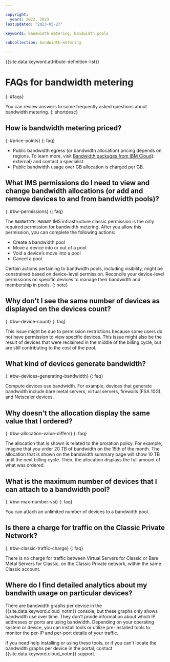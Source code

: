 ```yaml
---

copyright:
  years: 2022, 2023
lastupdated: "2023-05-27"

keywords: bandwidth metering, bandwidth pools

subcollection: bandwidth-metering

---
```


{{site.data.keyword.attribute-definition-list}}

# FAQs for bandwidth metering
{: #faqs}

You can review answers to some frequently asked questions about bandwidth metering.
{: shortdesc}

## How is bandwidth metering priced?
{: #price-points}
{: faq}

* Public bandwidth egress (or bandwidth allocation) pricing depends on regions. To learn more, visit [Bandwidth packages from IBM Cloud](https://www.ibm.com/cloud/bandwidth){: external} and contact a specialist.
* Public bandwidth usage over GB allocation is charged per GB.  
 
## What IMS permissions do I need to view and change bandwidth allocations (or add and remove devices to and from bandwidth pools)?
{: #bw-permissions}
{: faq}
 
The `BANDWIDTH_MANAGE` IMS infrastructure classic permission is the only required permission for bandwidth metering. After you allow this permission, you can complete the following actions:
 - Create a bandwidth pool
 - Move a device into or out of a pool
 - Void a device’s move into a pool
 - Cancel a pool 

Certain actions pertaining to bandwidth pools, including visibility, might be constrained based on device-level permission. Reconcile your device-level permissions on specific devices to manage their bandwidth and membership in pools.
{: note}
 
## Why don't I see the same number of devices as displayed on the devices count?
{: #bw-device-count}
{: faq}

This issue might be due to permission restrictions because some users do not have permission to view specific devices. This issue might also be the result of devices that were reclaimed in the middle of the billing cycle, but are still contributing to the cost of the pool.
 
## What kind of devices generate bandwidth?
{: #bw-devices-generating-bandwidth}
{: faq}

Compute devices use bandwidth. For example, devices that generate bandwidth include bare metal servers, virtual servers, firewalls (FSA 10G), and Netscaler devices.

## Why doesn't the allocation display the same value that I ordered?
{: #bw-allocation-value-differs}
{: faq}

The allocation that is shown is related to the proration policy. For example, imagine that you order 20 TB of bandwidth on the 15th of the month. The allocation that is shown on the bandwidth summary page will show 10 TB until the next billing cycle. Then, the allocation displays the full amount of what was ordered.

## What is the maximum number of devices that I can attach to a bandwidth pool?
{: #bw-max-number-vsi}
{: faq}

You can attach an unlimited number of devices to a bandwidth pool.

## Is there a charge for traffic on the Classic Private Network?
{: #bw-classic-traffic-charge}
{: faq}

There is no charge for traffic between Virtual Servers for Classic or Bare Metal Servers for Classic, on the Classic Private network, within the same Classic account.

## Where do I find detailed analytics about my bandwith usage on particular devices? 

There are bandwidth graphs per device in the {{site.data.keyword.cloud_notm}} console, but these graphs only shows bandwidth use over time. They don't proide information about which IP addresses or ports are using bandwidth. Depending on your operating system or device, you can install tools or utilize pre-installed tools to monitor the per-IP and per-port details of your traffic.

If you need help installing or using these tools, or if you can't locate the bandwidth graphs per device in the portal, contact {{site.data.keyword.cloud_notm}} support. 